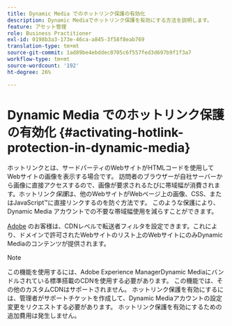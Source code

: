 ```yaml
---
title: Dynamic Media でのホットリンク保護の有効化
description: Dynamic Mediaでホットリンク保護を有効にする方法を説明します。
feature: アセット管理
role: Business Practitioner
exl-id: 0198b3a3-173e-46ca-a845-3f58f8eab769
translation-type: tm+mt
source-git-commit: 1ad89be4ebddec0705c6f557fed3d697b9f1f3a7
workflow-type: tm+mt
source-wordcount: '192'
ht-degree: 26%

---
```


# Dynamic Media でのホットリンク保護の有効化 {#activating-hotlink-protection-in-dynamic-media}

ホットリンクとは、サードパーティのWebサイトがHTMLコードを使用してWebサイトの画像を表示する場合です。 訪問者のブラウザーが自社サーバーから画像に直接アクセスするので、画像が要求されるたびに帯域幅が消費されます。ホットリンク&#x200B;*保護*&#x200B;は、他のWebサイトがWebページ上の画像、CSS、またはJavaScript™に直接リンクするのを防ぐ方法です。 このような保護により、Dynamic Media アカウントでの不要な帯域幅使用を減らすことができます。

[Adobe](https://helpx.adobe.com/jp/support.html) のお客様は、CDNレベルで転送者フィルタを設定できます。これにより、ドメインで許可されたWebサイトのリスト上のWebサイトにのみDynamic Mediaのコンテンツが提供されます。

>[!NOTE]
>
>この機能を使用するには、Adobe Experience ManagerDynamic Mediaにバンドルされている標準搭載のCDNを使用する必要があります。 この機能では、その他のカスタムCDNはサポートされません。 ホットリンク保護を有効にするには、管理者がサポートチケットを作成して、Dynamic Mediaアカウントの設定変更をリクエストする必要があります。 ホットリンク保護を有効にするための追加費用は発生しません。
